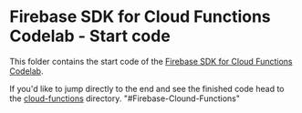 # Firebase SDK for Cloud Functions Codelab - Start code

This folder contains the start code of the [Firebase SDK for Cloud Functions Codelab](https://codelabs.developers.google.com/codelabs/firebase-cloud-functions/).

If you'd like to jump directly to the end and see the finished code head to the [cloud-functions](../cloud-functions) directory.
"#Firebase-Clound-Functions" 
